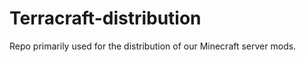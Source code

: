 Terracraft-distribution
=======================

Repo primarily used for the distribution of our Minecraft server mods.
